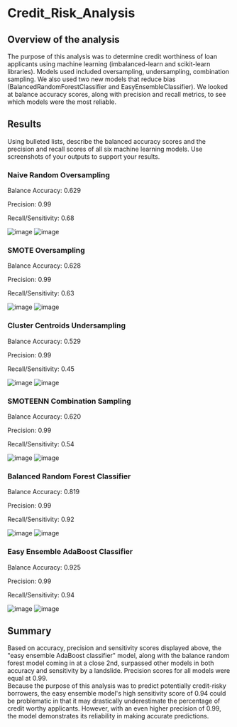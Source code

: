 # Credit_Risk_Analysis

## Overview of the analysis 
The purpose of this analysis was to determine credit worthiness of loan applicants using machine learning (imbalanced-learn and scikit-learn libraries).
Models used included oversampling, undersampling, combination sampling.  We also used two new models that reduce bias (BalancedRandomForestClassifier and EasyEnsembleClassifier).
We looked at balance accuracy scores, along with precision and recall metrics, to see which models were the most reliable.

## Results 
Using bulleted lists, describe the balanced accuracy scores and the precision and recall scores of all six machine learning models. Use screenshots of your outputs to support your results.

### Naive Random Oversampling
Balance Accuracy: 0.629

Precision: 0.99

Recall/Sensitivity: 0.68

![image](https://user-images.githubusercontent.com/106359572/196047220-bff9074a-7e1d-48b0-b205-6705bbbd1a07.png)
![image](https://user-images.githubusercontent.com/106359572/196047258-d501f25a-307d-43bf-8f2a-a99c5976040b.png)

### SMOTE Oversampling
Balance Accuracy: 0.628

Precision: 0.99

Recall/Sensitivity: 0.63

![image](https://user-images.githubusercontent.com/106359572/196047322-6a0d1cde-33b2-416b-b97c-a5131083e257.png)
![image](https://user-images.githubusercontent.com/106359572/196047351-683bf021-8b4e-4fc4-bc83-9025ab7ac1eb.png)

### Cluster Centroids Undersampling
Balance Accuracy: 0.529

Precision: 0.99

Recall/Sensitivity: 0.45

![image](https://user-images.githubusercontent.com/106359572/196047396-a2d7176e-bdf4-4b3f-b7ab-9519b94ab13c.png)
![image](https://user-images.githubusercontent.com/106359572/196047425-bb8b3066-48a9-4057-829e-2bb0bb29cfde.png)

### SMOTEENN Combination Sampling
Balance Accuracy: 0.620

Precision: 0.99

Recall/Sensitivity: 0.54

![image](https://user-images.githubusercontent.com/106359572/196047502-97f8a22c-48c8-4c30-9d91-b8218b333613.png)
![image](https://user-images.githubusercontent.com/106359572/196047528-2a715187-4a4e-48a9-b1e8-6e5a938905fc.png)

### Balanced Random Forest Classifier
Balance Accuracy: 0.819

Precision: 0.99

Recall/Sensitivity: 0.92

![image](https://user-images.githubusercontent.com/106359572/196047583-16b2a2e0-ef37-4195-a24b-ba8bcbd0bdd1.png)
![image](https://user-images.githubusercontent.com/106359572/196047596-d3888e5d-0ed7-4aaa-9f28-21b2535eb687.png)

### Easy Ensemble AdaBoost Classifier
Balance Accuracy: 0.925

Precision: 0.99

Recall/Sensitivity: 0.94
 
![image](https://user-images.githubusercontent.com/106359572/196047635-a08a77be-a0d9-4543-ae91-cee892fbf767.png)
![image](https://user-images.githubusercontent.com/106359572/196047666-18e70a59-aea9-4566-8f50-cab9233b7843.png)


## Summary 
Based on accuracy, precision and sensitivity scores displayed above, the "easy ensemble AdaBoost classifier" model, along with the balance random forest model coming in at a close 2nd, surpassed other models in both accuracy and sensitivity by a landslide. Precision scores for all models were equal at 0.99.  
Because the purpose of this analysis was to predict potentially credit-risky borrowers, the easy ensemble model's high sensitivity score of 0.94 could be problematic in that it may drastically underestimate the percentage of credit worthy applicants.  However, with an even higher precision of 0.99, the model demonstrates its reliability in making accurate predictions.
